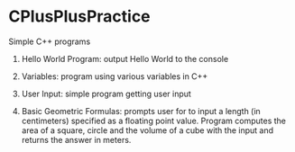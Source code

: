 # CPlusPlusPractice

Simple C++ programs 

1. Hello World Program: output Hello World to the console

2. Variables: program using various variables in C++

3. User Input: simple program getting user input 

4. Basic Geometric Formulas: prompts user for to input a length (in centimeters) specified as a floating point value. Program computes the area of a square, circle and the volume of a cube with the input and returns the answer in meters. 